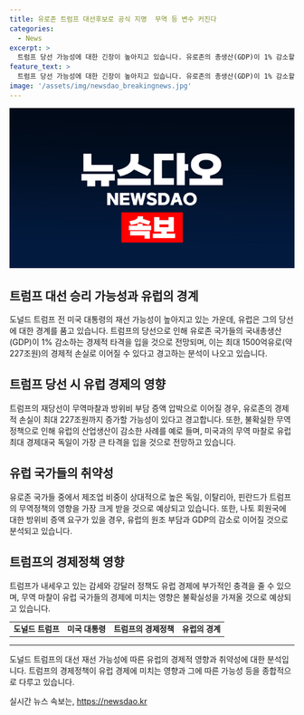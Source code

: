 ```yaml
---
title: 유로존 트럼프 대선후보로 공식 지명  무역 등 변수 커진다
categories:
  - News
excerpt: >
  트럼프 당선 가능성에 대한 긴장이 높아지고 있습니다. 유로존의 총생산(GDP)이 1% 감소할 것으로 예상되며, 이는 약 227조원의 경제적 타격을 의미합니다. 트럼프의 당선으로 무역마찰과 방위비 부담 증액 압박이 발생할 경우 최대 1500억유로의 경제적 손실이 예상되고, 이는 유럽의 불안을 증폭시킬 것으로 보입니다. 또한, 트럼프의 공격적인 무역정책이 유럽의 산업생산에 부정적인 영향을 미칠 것으로 우려되며, 이는 독일과 다른 유럽 국가들에 큰 타격을 줄 것으로 전망됩니다. 트럼프가 집권한 경우 유럽의 경제에 더 큰 충격을 줄 수 있으며, 이에 대한 경계가 급격히 높아지고 있습니다.
feature_text: >
  트럼프 당선 가능성에 대한 긴장이 높아지고 있습니다. 유로존의 총생산(GDP)이 1% 감소할 것으로 예상되며, 이는 약 227조원의 경제적 타격을 의미합니다. 트럼프의 당선으로 무역마찰과 방위비 부담 증액 압박이 발생할 경우 최대 1500억유로의 경제적 손실이 예상되고, 이는 유럽의 불안을 증폭시킬 것으로 보입니다. 또한, 트럼프의 공격적인 무역정책이 유럽의 산업생산에 부정적인 영향을 미칠 것으로 우려되며, 이는 독일과 다른 유럽 국가들에 큰 타격을 줄 것으로 전망됩니다. 트럼프가 집권한 경우 유럽의 경제에 더 큰 충격을 줄 수 있으며, 이에 대한 경계가 급격히 높아지고 있습니다.
image: '/assets/img/newsdao_breakingnews.jpg'
---
```


<p><img src="/assets/img/newsdao_breakingnews.jpg" alt="pcversion 속보" /></p>

<h2 data-ke-size="size26">트럼프 대선 승리 가능성과 유럽의 경계</h2>

<p data-ke-size="size16">도널드 트럼프 전 미국 대통령의 재선 가능성이 높아지고 있는 가운데, 유럽은 그의 당선에 대한 경계를 품고 있습니다. 트럼프의 당선으로 인해 유로존 국가들의 국내총생산(GDP)이 1% 감소하는 경제적 타격을 입을 것으로 전망되며, 이는 최대 1500억유로(약 227조원)의 경제적 손실로 이어질 수 있다고 경고하는 분석이 나오고 있습니다.</p>

<h2 data-ke-size="size26">트럼프 당선 시 유럽 경제의 영향</h2>

<p data-ke-size="size16">트럼프의 재당선이 무역마찰과 방위비 부담 증액 압박으로 이어질 경우, 유로존의 경제적 손실이 최대 227조원까지 증가할 가능성이 있다고 경고합니다. 또한, 불확실한 무역정책으로 인해 유럽의 산업생산이 감소한 사례를 예로 들며, 미국과의 무역 마찰로 유럽 최대 경제대국 독일이 가장 큰 타격을 입을 것으로 전망하고 있습니다.</p>

<h2 data-ke-size="size26">유럽 국가들의 취약성</h2>

<p data-ke-size="size16">유로존 국가들 중에서 제조업 비중이 상대적으로 높은 독일, 이탈리아, 핀란드가 트럼프의 무역정책의 영향을 가장 크게 받을 것으로 예상되고 있습니다. 또한, 나토 회원국에 대한 방위비 증액 요구가 있을 경우, 유럽의 원조 부담과 GDP의 감소로 이어질 것으로 분석되고 있습니다.</p>

<h2 data-ke-size="size26">트럼프의 경제정책 영향</h2>

<p data-ke-size="size16">트럼프가 내세우고 있는 감세와 강달러 정책도 유럽 경제에 부가적인 충격을 줄 수 있으며, 무역 마찰이 유럽 국가들의 경제에 미치는 영향은 불확실성을 가져올 것으로 예상되고 있습니다.</p>

<table>
    <tr>
        <td style="text-align: center; height: 17px;"><b>도널드 트럼프</b></td>
        <td style="text-align: center; height: 17px;"><b>미국 대통령</b></td>
        <td style="text-align: center; height: 17px;"><b>트럼프의 경제정책</b></td>
        <td style="text-align: center; height: 17px;"><b>유럽의 경계</b></td>
    </tr>
</table>

<hr>

<p data-ke-size="size16">도널드 트럼프의 대선 재선 가능성에 따른 유럽의 경제적 영향과 취약성에 대한 분석입니다. 트럼프의 경제정책이 유럽 경제에 미치는 영향과 그에 따른 가능성 등을 종합적으로 다루고 있습니다.</p>
실시간 뉴스 속보는, <a href="https://newsdao.kr" rel="dofollow">https://newsdao.kr</a>


